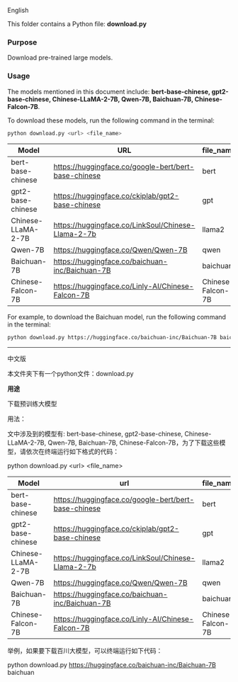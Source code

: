 English 

This folder contains a Python file: **download.py**

### **Purpose**

Download pre-trained large models.

### **Usage**

The models mentioned in this document include: **bert-base-chinese, gpt2-base-chinese, Chinese-LLaMA-2-7B, Qwen-7B, Baichuan-7B, Chinese-Falcon-7B**.

To download these models, run the following command in the terminal:

```bash
python download.py <url> <file_name>
```

| Model              | URL                                                  | file_name         |
| ------------------ | ---------------------------------------------------- | ----------------- |
| bert-base-chinese  | https://huggingface.co/google-bert/bert-base-chinese | bert              |
| gpt2-base-chinese  | https://huggingface.co/ckiplab/gpt2-base-chinese     | gpt               |
| Chinese-LLaMA-2-7B | https://huggingface.co/LinkSoul/Chinese-Llama-2-7b   | llama2            |
| Qwen-7B            | https://huggingface.co/Qwen/Qwen-7B                  | qwen              |
| Baichuan-7B        | https://huggingface.co/baichuan-inc/Baichuan-7B      | baichuan          |
| Chinese-Falcon-7B  | https://huggingface.co/Linly-AI/Chinese-Falcon-7B    | Chinese-Falcon-7B |

For example, to download the Baichuan model, run the following command in the terminal:

```bash
python download.py https://huggingface.co/baichuan-inc/Baichuan-7B baichuan
```

----

中文版

本文件夹下有一个python文件：download.py

**用途**

下载预训练大模型

用法：

文中涉及到的模型有: bert-base-chinese, gpt2-base-chinese, Chinese-LLaMA-2-7B, Qwen-7B, Baichuan-7B, Chinese-Falcon-7B，为了下载这些模型，请依次在终端运行如下格式的代码：

python download.py \<url\> \<file_name\>

| Model              | url                                                  | file_name         |
| ------------------ | ---------------------------------------------------- | ----------------- |
| bert-base-chinese  | https://huggingface.co/google-bert/bert-base-chinese | bert              |
| gpt2-base-chinese  | https://huggingface.co/ckiplab/gpt2-base-chinese     | gpt               |
| Chinese-LLaMA-2-7B | https://huggingface.co/LinkSoul/Chinese-Llama-2-7b   | llama2            |
| Qwen-7B            | https://huggingface.co/Qwen/Qwen-7B                  | qwen              |
| Baichuan-7B        | https://huggingface.co/baichuan-inc/Baichuan-7B      | baichuan          |
| Chinese-Falcon-7B  | https://huggingface.co/Linly-AI/Chinese-Falcon-7B    | Chinese-Falcon-7B |

举例，如果要下载百川大模型，可以终端运行如下代码：

python download.py https://huggingface.co/baichuan-inc/Baichuan-7B baichuan

